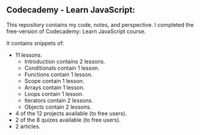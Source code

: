 ## Codecademy - Learn JavaScript:
This repository contains my code, notes, and perspective. I completed the free-version of Codecademy: Learn JavaScript course.

It contains snippets of:
* 11 lessons.
   * Introduction contains 2 lessons.
   * Conditionals contain 1 lesson.
   * Functions contain 1 lesson.
   * Scope contain 1 lesson.
   * Arrays contain 1 lesson.
   * Loops contain 1 lesson.
   * Iterators contain 2 lessons.
   * Objects contain 2 lessons.
* 4 of the 12 projects available (to free users).
* 2 of the 8 quizes available (to free users).
* 2 articles.
